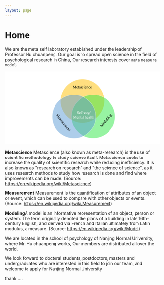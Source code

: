 ```yaml
---
layout: page
---
```

# Home

We are the meta self laboratory established under the leadership of Professor Hu chuanpeng. Our goal is to spread open science in the field of psychological research in China, Our research interests cover `meta` `measure` `model`.

![](images/bg.png)

**Metascience** Metascience (also known as meta-research) is the use of scientific methodology to study science itself. Metascience seeks to increase the quality of scientific research while reducing inefficiency. It is also known as "research on research" and "the science of science", as it uses research methods to study how research is done and find where improvements can be made. (Source: https://en.wikipedia.org/wiki/Metascience)

**Measurement** Measurement is the quantification of attributes of an object or event, which can be used to compare with other objects or events. (Source: https://en.wikipedia.org/wiki/Measurement)

**Modeling**A model is an informative representation of an object, person or system. The term originally denoted the plans of a building in late 16th-century English, and derived via French and Italian ultimately from Latin modulus, a measure. (Source: https://en.wikipedia.org/wiki/Model)

We are located in the school of psychology of Nanjing Normal University, where Mr. Hu chuanpeng works, Our members are distributed all over the world.

We look forward to doctoral students, postdoctors, masters and undergraduates who are interested in this field to join our team, and welcome to apply for Nanjing Normal University

thank ....